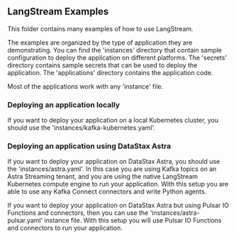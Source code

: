 ## LangStream Examples

This folder contains many examples of how to use LangStream.

The examples are organized by the type of application they are demonstrating.
You can find the 'instances' directory that contain sample configuration to deploy the application on different platforms.
The 'secrets' directory contains sample secrets that can be used to deploy the application.
The 'applications' directory contains the application code.

Most of the applications work with any 'instance' file.

### Deploying an application locally

If you want to deploy your application on a local Kubernetes cluster, you should use the 'instances/kafka-kubernetes.yaml'.


### Deploying an application using DataStax Astra

If you want to deploy your application on DataStax Astra, you should use the 'instances/astra.yaml'.
In this case you are using Kafka topics on an Astra Streaming tenant, and you are using the native LangStream Kubernetes compute engine
to run your application.
With this setup you are able to use any Kafka Connect connectors and write Python agents.

If you want to deploy your application on DataStax Astra but using Pulsar IO Functions and connectors, then you 
can use the 'instances/astra-pulsar.yaml' instance file.
With this setup you will use Pulsar IO Functions and connectors to run your application.
